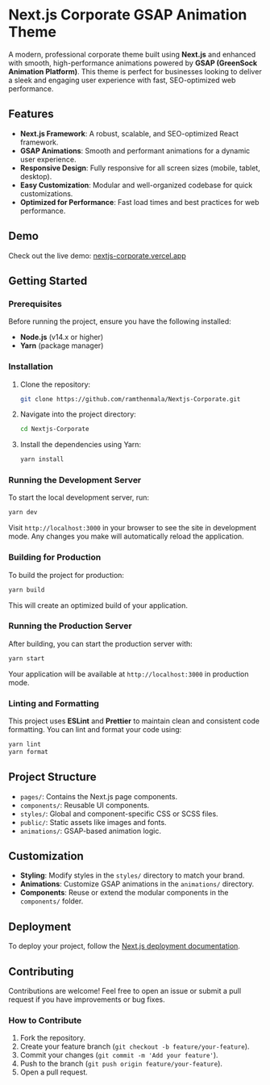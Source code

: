 # Next.js Corporate GSAP Animation Theme

A modern, professional corporate theme built using **Next.js** and enhanced with smooth, high-performance animations powered by **GSAP (GreenSock Animation Platform)**. This theme is perfect for businesses looking to deliver a sleek and engaging user experience with fast, SEO-optimized web performance.

## Features

- **Next.js Framework**: A robust, scalable, and SEO-optimized React framework.
- **GSAP Animations**: Smooth and performant animations for a dynamic user experience.
- **Responsive Design**: Fully responsive for all screen sizes (mobile, tablet, desktop).
- **Easy Customization**: Modular and well-organized codebase for quick customizations.
- **Optimized for Performance**: Fast load times and best practices for web performance.

## Demo

Check out the live demo: [nextjs-corporate.vercel.app](https://nextjs-corporate.vercel.app/)

## Getting Started

### Prerequisites

Before running the project, ensure you have the following installed:

- **Node.js** (v14.x or higher)
- **Yarn** (package manager)

### Installation

1. Clone the repository:

   ```bash
   git clone https://github.com/ramthenmala/Nextjs-Corporate.git
   ```

2. Navigate into the project directory:

   ```bash
   cd Nextjs-Corporate
   ```

3. Install the dependencies using Yarn:

   ```bash
   yarn install
   ```

### Running the Development Server

To start the local development server, run:

```bash
yarn dev
```

Visit `http://localhost:3000` in your browser to see the site in development mode. Any changes you make will automatically reload the application.

### Building for Production

To build the project for production:

```bash
yarn build
```

This will create an optimized build of your application.

### Running the Production Server

After building, you can start the production server with:

```bash
yarn start
```

Your application will be available at `http://localhost:3000` in production mode.

### Linting and Formatting

This project uses **ESLint** and **Prettier** to maintain clean and consistent code formatting. You can lint and format your code using:

```bash
yarn lint
yarn format
```

## Project Structure

- `pages/`: Contains the Next.js page components.
- `components/`: Reusable UI components.
- `styles/`: Global and component-specific CSS or SCSS files.
- `public/`: Static assets like images and fonts.
- `animations/`: GSAP-based animation logic.

## Customization

- **Styling**: Modify styles in the `styles/` directory to match your brand.
- **Animations**: Customize GSAP animations in the `animations/` directory.
- **Components**: Reuse or extend the modular components in the `components/` folder.

## Deployment

To deploy your project, follow the [Next.js deployment documentation](https://nextjs.org/docs/deployment).

## Contributing

Contributions are welcome! Feel free to open an issue or submit a pull request if you have improvements or bug fixes.

### How to Contribute

1. Fork the repository.
2. Create your feature branch (`git checkout -b feature/your-feature`).
3. Commit your changes (`git commit -m 'Add your feature'`).
4. Push to the branch (`git push origin feature/your-feature`).
5. Open a pull request.
